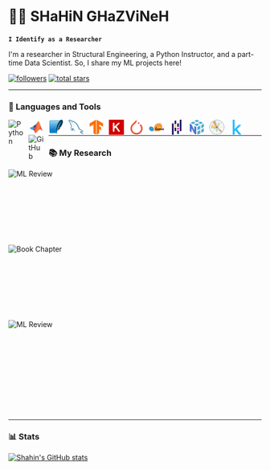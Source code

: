 # 🏄‍♂️ SHaHiN GHaZViNeH

**`I Identify as a Researcher`**

I'm a researcher in Structural Engineering, a Python Instructor, and a part-time Data Scientist. So, I share my ML projects here!

   <p align="left">
      <a href="https://github.com/ShahinQazvineh?tab=followers">
         <img alt="followers" title="Follow me on Github" src="https://custom-icon-badges.demolab.com/github/followers/ShahinQazvineh?color=236ad3&labelColor=1155ba&style=for-the-badge&logo=person-add&label=Follow&logoColor=white"/></a>
      <a href="https://github.com/ShahinQazvineh?tab=repositories&sort=stargazers">
         <img alt="total stars" title="Total stars on GitHub" src="https://custom-icon-badges.demolab.com/github/stars/ShahinQazvineh?color=55960c&style=for-the-badge&labelColor=488207&logo=star"/></a>
   </p>

---

### 🧰 Languages and Tools
<img align="left" alt="Python" width="30px" title="Python" style="padding-right:10px;" src="https://cdn.jsdelivr.net/gh/devicons/devicon/icons/python/python-plain.svg" />
<img align="left" alt="Matlab" title="MATLAB" width="30px" style="padding-right:10px;" src="https://github.com/devicons/devicon/blob/v2.16.0/icons/matlab/matlab-original.svg" />
<img align="left" alt="SQLite" title="SQLite" width="30px" style="padding-right:10px;" src="https://github.com/devicons/devicon/blob/v2.16.0/icons/sqlite/sqlite-original.svg" />
<img align="left" alt="MySQL" title="MySQL" width="30px" style="padding-right:10px;" src="https://github.com/devicons/devicon/blob/v2.16.0/icons/mysql/mysql-original.svg" />
<img align="left" alt="TensorFlow"  title="TensorFlow" width="30px" style="padding-right:10px;" src="https://github.com/devicons/devicon/blob/v2.16.0/icons/tensorflow/tensorflow-original.svg" />
<img align="left" alt="Keras" title="Keras" width="30px" style="padding-right:10px;" src="https://github.com/devicons/devicon/blob/v2.16.0/icons/keras/keras-original.svg" />
<img align="left" alt="PyTorch" title="PyTorch" width="30px" style="padding-right:10px;" src="https://github.com/devicons/devicon/blob/v2.16.0/icons/pytorch/pytorch-original.svg" />
<img align="left" alt="scikit-learn" title="scikit-learn" width="30px" style="padding-right:10px;" src="https://github.com/devicons/devicon/blob/v2.16.0/icons/scikitlearn/scikitlearn-original.svg" />
<img align="left" alt="pandas" title="pandas" width="30px" style="padding-right:10px;" src="https://github.com/devicons/devicon/blob/v2.16.0/icons/pandas/pandas-original.svg" />
<img align="left" alt="Numpy" title="NumPy" width="30px" style="padding-right:10px;" src="https://github.com/devicons/devicon/blob/v2.16.0/icons/numpy/numpy-original.svg" />
<img align="left" alt="Matplotlib" title="Matplotlib" width="30px" style="padding-right:10px;" src="https://github.com/devicons/devicon/blob/v2.16.0/icons/matplotlib/matplotlib-original.svg" />
<img align="left" alt="Kaggle" title="Kaggle" width="30px" style="padding-right:10px;" src="https://github.com/devicons/devicon/blob/v2.16.0/icons/kaggle/kaggle-original.svg" />
<img align="left" alt="GitHub" title="GitHub" width="30px" style="padding-right:10px;" src="https://cdn.jsdelivr.net/gh/devicons/devicon/icons/github/github-original.svg" />
<br />
<hr>

### 📚 My Research

<a href="https://ascelibrary.org/doi/abs/10.1061/PPSCFX.SCENG-1292">
  <img align="left" alt="ML Review" title="Machine-Learning Applications in Structural Response Prediction: A Review" width="250px" height="150px" style="padding-right:100px;" src="https://github.com/user-attachments/assets/cb4c49fa-fd6f-4501-ba4d-6b52001a6f26" />
</a>

<a href="https://doi.org/10.1515/9783110791426-007">
  <img align="left" alt="Book Chapter" title="Vibration-based damage detection using a novel hybrid CNN-SVM approach" width="250px" height="150px" style="padding-right:100px;" src="https://github.com/user-attachments/assets/5044a812-035c-48cc-93ea-6fc5e3a1e63e" />
</a>

<a href="https://arxiv.org/abs/2110.15895">
  <img align="left" alt="ML Review" title="Application of 2-D Convolutional Neural Networks for Damage Detection in Steel Frame Structures" width="250px" height="150px" style="padding-right:100px;" src="https://github.com/user-attachments/assets/9132314f-6422-4607-bf32-2fc9b464914e" />
</a>

<br clear="left"/>
<br><br>
<hr>


### 📊 Stats

[![Shahin's GitHub stats](https://github-readme-stats.vercel.app/api?username=ShahinQazvineh&title_color=ff5733&text_color=c1c1c1&bg_color=000000&border_color=ff5733&icon_color=ff5733)](https://github.com/anuraghazra/github-readme-stats)


[LinkedIn]: https://www.linkedin.com/in/shahinghazvineh/
[Researchgate]: https://www.researchgate.net/profile/Shahin-Ghazvineh

